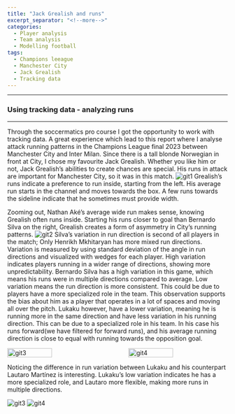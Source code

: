 ```yaml
---
title: "Jack Grealish and runs"
excerpt_separator: "<!--more-->"
categories:
  - Player analysis
  - Team analysis
  - Modelling football
tags:
  - Champions leeague
  - Manchester City
  - Jack Grealish
  - Tracking data
---
```


------------
### Using tracking data - analyzing runs 
------------
Through the soccermatics pro course I got the opportunity to work with tracking data. A great experience which lead to this report where I analyse attack running patterns in the Champions League final 2023 between Manchester City and Inter Milan. Since there is a tall blonde Norwegian in front at City, I chose my favourite Jack Grealish. Whether you like him or not, Jack Grealish’s abilities to create chances are special. His runs in attack are important for Manchester City, so it was in this match.
![git1](https://github.com/user-attachments/assets/8504e061-0758-4f61-9f7e-d6816372a193)
Grealish’s runs indicate a preference to run inside, starting from the left. His average run starts in the channel and moves towards the box. A few runs towards the sideline indicate that he sometimes must provide width.

Zooming out, Nathan Aké’s average wide run makes sense, knowing Grealish often runs inside. Starting his runs closer to goal than Bernardo Silva on the right, Grealish creates a form of asymmetry in City’s running patterns.
![git2](https://github.com/user-attachments/assets/94305d77-e245-417a-b8c5-cc028a81537a)
Silva’s variation in run direction is second of all players in the match; Only Henrikh Mkhitaryan has more mixed run directions. Variation is measured by using standard deviation of the angle in run directions and visualized with wedges for each player. High variation indicates players running in a wider range of directions, showing more unpredictability. Bernardo Silva has a high variation in this game, which means his runs were in multiple directions compared to average. Low variation means the run direction is more consistent. This could be due to players have a more specialized role in the team. This observation supports the bias about him as a player that operates in a lot of spaces and moving all over the pitch. Lukaku however, have a lower variation, meaning he is running more in the same direction and have less variation in his running direction. This can be due to a specialized role in his team. In his case his runs forward(we have filtered for forward runs), and his average running direction is close to equal with running towards the opposition goal.

<div style="display: flex; flex-direction: row; justify-content: space-between; align-items: flex-start;">
  <img src="https://github.com/user-attachments/assets/ddba433a-94e0-433d-b2a6-2958d77c4e4c" alt="git3" width="45%" />
  <img src="https://github.com/user-attachments/assets/0bbefcec-1be1-4055-8f55-e8330bcdd3d5" alt="git4" width="45%" />
</div>

Noticing the difference in run variation between Lukaku and his counterpart Lautaro Martínez is interesting.  Lukaku’s low variation indicates he has a more specialized role, and Lautaro more flexible, making more runs in multiple directions.


![git3](https://github.com/user-attachments/assets/ddba433a-94e0-433d-b2a6-2958d77c4e4c)
![git4](https://github.com/user-attachments/assets/0bbefcec-1be1-4055-8f55-e8330bcdd3d5)



